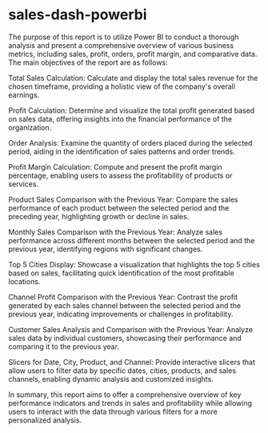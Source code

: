 # sales-dash-powerbi
The purpose of this report is to utilize Power BI to conduct a thorough analysis and present a comprehensive overview of various business metrics, including sales, profit, orders, profit margin, and comparative data. The main objectives of the report are as follows:

Total Sales Calculation: Calculate and display the total sales revenue for the chosen timeframe, providing a holistic view of the company's overall earnings.

Profit Calculation: Determine and visualize the total profit generated based on sales data, offering insights into the financial performance of the organization.

Order Analysis: Examine the quantity of orders placed during the selected period, aiding in the identification of sales patterns and order trends.

Profit Margin Calculation: Compute and present the profit margin percentage, enabling users to assess the profitability of products or services.

Product Sales Comparison with the Previous Year: Compare the sales performance of each product between the selected period and the preceding year, highlighting growth or decline in sales.

Monthly Sales Comparison with the Previous Year: Analyze sales performance across different months between the selected period and the previous year, identifying regions with significant changes.

Top 5 Cities Display: Showcase a visualization that highlights the top 5 cities based on sales, facilitating quick identification of the most profitable locations.

Channel Profit Comparison with the Previous Year: Contrast the profit generated by each sales channel between the selected period and the previous year, indicating improvements or challenges in profitability.

Customer Sales Analysis and Comparison with the Previous Year: Analyze sales data by individual customers, showcasing their performance and comparing it to the previous year.

Slicers for Date, City, Product, and Channel: Provide interactive slicers that allow users to filter data by specific dates, cities, products, and sales channels, enabling dynamic analysis and customized insights.

In summary, this report aims to offer a comprehensive overview of key performance indicators and trends in sales and profitability while allowing users to interact with the data through various filters for a more personalized analysis.





